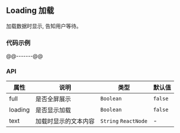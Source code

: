 ## Loading 加载
加载数据时显示, 告知用户等待。

### 代码示例
@@-------@@
### API
属性 | 说明 | 类型 | 默认值
-----|------| ---- | ---
full | 是否全屏展示 | ```Boolean``` | ```false```
loading | 是否显示加载 | ```Boolean``` | ```false```
text | 加载时显示的文本内容 | ```String``` ```ReactNode``` | -
